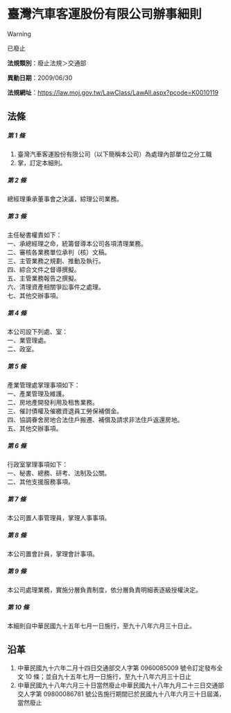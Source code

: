 # 臺灣汽車客運股份有限公司辦事細則


> [!WARNING]
> 已廢止


**法規類別**：廢止法規＞交通部

**異動日期**：2009/06/30  

**法規網址**：https://law.moj.gov.tw/LawClass/LawAll.aspx?pcode=K0010119



## 法條
##### 第 1 條
1. 臺灣汽車客運股份有限公司（以下簡稱本公司）為處理內部單位之分工職
1. 掌，訂定本細則。

##### 第 2 條
總經理秉承董事會之決議，綜理公司業務。

##### 第 3 條
主任秘書權責如下：  
一、承總經理之命，統籌督導本公司各項清理業務。  
二、審核各業務單位承判（核）文稿。  
三、主管業務之規劃、推動及執行。  
四、綜合文件之督導撰擬。  
五、主管業務報告之撰擬。  
六、清理資產相關爭訟事件之處理。  
七、其他交辦事項。

##### 第 4 條
本公司設下列處、室：  
一、業管理處。  
二、政室。

##### 第 5 條
產業管理處掌理事項如下：  
一、產業管理及維護。  
二、房地產開發利用及租售業務。  
三、催討債權及催繳資退員工勞保補償金。  
四、協調眷舍房地合法住戶搬遷、補償及請求非法住戶返還房地。  
五、其他交辦事項。

##### 第 6 條
行政室掌理事項如下：  
一、秘書、總務、研考、法制及公關。  
二、其他支援服務事項。

##### 第 7 條
本公司置人事管理員，掌理人事事項。

##### 第 8 條
本公司置會計員，掌理會計事項。

##### 第 9 條
本公司處理業務，實施分層負責制度，依分層負責明細表逐級授權決定。

##### 第 10 條
本細則自中華民國九十五年七月一日施行，至九十八年六月三十日止。

## 沿革
1. 中華民國九十六年二月十四日交通部交人字第 0960085009 號令訂定發布全文 10 條；並自九十五年七月一日施行，至九十八年六月三十日止
1. 中華民國九十八年六月三十日當然廢止中華民國九十八年九月二十三日交通部交人字第 09800086781  號公告施行期間已於民國九十八年六月三十日屆滿，當然廢止
